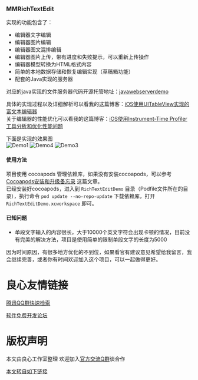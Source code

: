 ### MMRichTextEdit
实现的功能包含了：
- 编辑器文字编辑
- 编辑器图片编辑
- 编辑器图文混排编辑
- 编辑器图片上传，带有进度和失败提示，可以重新上传操作
- 编辑器模型转换为HTML格式内容
- 简单的本地数据存储和恢复编辑实现（草稿箱功能）
- 配套的Java实现的服务器

对应的java实现的文件服务器代码开源托管地址：[javawebserverdemo](http://u.720life.cn/g/5c954f4cd4204fb6c09a7e58aa70844d3b772890740122e5181f0ad145f43bd13ba977be9669cf9df7f2df404ec6bc7b)  

具体的实现过程以及详细解析可以看我的这篇博客：[iOS使用UITableView实现的富文本编辑器](http://u.720life.cn/g/a88615b97db01a1ba3d626afe31cb173e4124be9e7018d497013ee88e8ab1b02c098b787328dd3c119e4a99d69b7060f)  
关于编辑器的性能优化可以看我的这篇博客：[iOS使用Instrument-Time Profiler工具分析和优化性能问题](http://u.720life.cn/g/a88615b97db01a1ba3d626afe31cb173e4124be9e7018d497013ee88e8ab1b029ec4a8563de3fcf2dc4e682c9dc1eaf0)  


下面是实现的效果图  
![Demo1](https://static.oschina.net/uploads/img/201707/24205815_bVa4.png "Demo1")
![Demo4](https://static.oschina.net/uploads/img/201707/27230228_sDyH.png "Demo4")
![Demo3](https://static.oschina.net/uploads/img/201707/24205938_syUr.png "Demo3")

#### 使用方法
项目使用 cocoapods 管理依赖库，如果没有安装cocoapods，可以参考 [Cocoapods安装和升级备忘录](http://u.720life.cn/g/a88615b97db01a1ba3d626afe31cb173e4124be9e7018d497013ee88e8ab1b02d8bf0ef55e883addcb51e2299b4f240e) 这篇文章。  
已经安装好cocoapods，进入到 `RichTextEditDemo` 目录（Podfile文件所在的目录），执行命令 `pod update --no-repo-update` 下载依赖库，打开 `RichTextEditDemo.xcworkspace` 即可。

#### 已知问题
- 单段文字输入的内容很长，大于10000个英文字符会出现卡顿的情况，目前没有完美的解决方法，项目是使用简单的限制单段文字的长度为5000

因为时间原因，有很多地方优化的不到位，如果看官有建议意见希望给我留言，我会继续完善，或者你有时间欢迎加入这个项目，可以一起做得更好。


 # 良心友情链接

[腾讯QQ群快速检索](http://u.720life.cn/s/8cf73f7c)

[软件免费开发论坛](http://u.720life.cn/s/bbb01dc0)

# 版权声明 

本文由良心工作室整理 欢迎加入[官方交流Q群](https://u.720life.cn/s/f2316816)谈合作

[本文转自如下链接](http://u.720life.cn/g/2e71d0f0a5c601172267ba20d3a43c6e625e56e9d8709401d8c8a62ecb4902dc58924dca9bcbbc834be4b5ecab842b19acf3303eaee04f0d9caceda675ed1779)